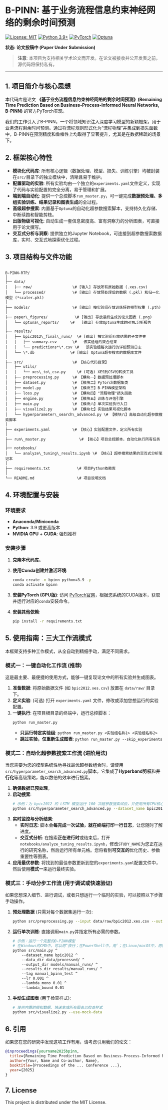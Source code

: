 # B-PINN: 基于业务流程信息约束神经网络的剩余时间预测

[![License: MIT](https://img.shields.io/badge/License-MIT-yellow.svg)](https://opensource.org/licenses/MIT)
[![Python 3.9+](https://img.shields.io/badge/python-3.9+-blue.svg)](https://www.python.org/downloads/release/python-390/)
[![PyTorch](https://img.shields.io/badge/PyTorch-%23EE4C2C.svg?style=flat&logo=PyTorch&logoColor=white)](https://pytorch.org/)
[![Optuna](https://img.shields.io/badge/Optuna-%231A2B5F.svg?style=flat)](https://optuna.org/)

**状态: 论文投稿中 (Paper Under Submission)**

> **注意**: 本项目为支持相关学术论文而开发。在论文被接收并公开发表之前，源代码将保持私有。

---

## 1. 项目简介与核心思想

本代码库是论文 **《基于业务流程信息约束神经网络的剩余时间预测》(Remaining Time Prediction Based on Business-Process-Informed Neural Networks, B-PINN)** 的官方PyTorch实现。

我们的工作引入了B-PINN，一个将领域知识注入深度学习模型的新颖框架，用于业务流程剩余时间预测。通过将流程规则形式化为“流程物理”并集成到损失函数中，B-PINN在预测精度和鲁棒性上均取得了显著提升，尤其是在数据稀疏的场景下。

## 2. 框架核心特性

- **模块化代码库**: 所有核心逻辑（数据处理、模型、损失、训练引擎）均被封装在`src/`目录下的独立模块中，清晰且易于维护。
- **配置驱动的实验**: 所有实验均由一个独立的`experiments.yaml`文件定义，实现了代码与实验配置的完全分离，易于管理和扩展。
- **端到端自动化**: 提供一个总控脚本`run_master.py`，可一键完成**数据预处理、多组实验训练、结果记录和图表生成**的全过程。
- **高级超参搜索**: 内置基于`Optuna`的自动化超参数搜索脚本，支持持久化存储、中断续跑和智能剪枝。
- **出版物级可视化**: 自动生成一套信息密度高、富有洞察力的分析图表，可直接用于论文撰写。
- **交互式分析与洞察**: 提供独立的Jupyter Notebook，可连接到超参数搜索数据库，实时、交互式地探索优化过程。

## 3. 项目结构与文件功能

```

B-PINN-RTP/
│
├── data/
│   ├── raw/                  \# [输入] 存放所有原始数据 (.xes.csv)
│   └── processed/            \# [输出] 存放预处理后的数据 (.pkl) 和归一化模型 (*scaler.pkl)
│
├── models/                   \# [输出] 按实验组存放训练好的模型权重 (.pth)
│
├── paper\_figures/            \# [输出] 存放最终生成的论文图表 (.png)
│   └── optuna\_reports/     \#   [输出] 存放Optuna生成的HTML分析报告
│
├── results/
│   ├── bpic2012\_final\_runs/  \# [输出] 按实验组存放结果的子文件夹
│   │   ├── summary.csv       \#   该实验组的聚合结果
│   │   └── predictions*\*.csv \#   该实验组每次运行的详细预测日志
│   └── \*.db                \# [输出] Optuna超参搜索的数据库文件
│
├── src/                      \# 【核心代码目录】
│   ├── utils/
│   │   └── xes\_to\_csv.py     \# (可选) XES到CSV的转换工具
│   ├── preprocessing.py      \# 【模块一】数据预处理脚本
│   ├── dataset.py            \# 【模块二】PyTorch数据集类
│   ├── model.py              \# 【模块三】B-PINN模型架构
│   ├── loss.py               \# 【模块四】"流程物理"损失函数
│   ├── engine.py             \# 【模块五】训练与评估引擎
│   ├── main.py               \# 【模块六】单次实验执行入口
│   ├── visualize2.py         \# 【模块七】实验结果可视化脚本
│   └── hyperparameter\_search\_advanced.py \# 【模块八】高级自动化超参数搜索脚本
│
├── experiments.yaml          \# 【核心】实验配置文件，定义所有实验
│
├── run\_master.py               \# 【核心】项目总控脚本，自动化执行所有任务
│
├── notebooks/
│   └── analyze\_tuning\_results.ipynb \# 【核心】超参搜索结果的交互式分析笔记本
│
├── requirements.txt            \# 项目Python依赖库
│
└── README.md                   \# 项目说明文档

````

## 4. 环境配置与安装

### 环境要求

- **Anaconda/Miniconda**
- **Python**: 3.9 或更高版本
- **NVIDIA GPU** + **CUDA**: 强烈推荐

### 安装步骤

1.  **克隆本代码库**。
2.  **使用Conda创建并激活环境**:
    ```bash
    conda create -n bpinn python=3.9 -y
    conda activate bpinn
    ```
3.  **安装PyTorch (GPU版)**:
    访问 [PyTorch官网](https://pytorch.org/get-started/locally/)，根据您系统的CUDA版本，获取并运行对应的`conda`安装命令。

4.  **安装其他依赖**:
    ```bash
    pip install -r requirements.txt
    ```

## 5. 使用指南：三大工作流模式

本框架支持多种工作模式，从全自动到精细手动，满足不同需求。

### **模式一：一键自动化工作流 (推荐)**

这是最主要、最便捷的使用方式，能够一键复现论文中的所有实验并生成图表。

1.  **准备数据**: 将原始数据文件 (如 `bpic2012.xes.csv`) 放置在 `data/raw/` 目录下。
2.  **定义实验**: (可选) 打开 `experiments.yaml` 文件，修改或添加您想运行的实验配置。
3.  **一键执行**: 在项目根目录的终端中，运行总控脚本：
    ```bash
    python run_master.py
    ```
    - **只运行特定实验组**: `python run_master.py <实验组名称1> <实验组名称2>`
    - **跳过实验，仅重新生成图表**: `python run_master.py --skip_experiments`

### **模式二：自动化超参数搜索工作流 (进阶用法)**

当您需要为您的模型系统性地寻找最优超参数组合时，请使用`src/hyperparameter_search_advanced.py`脚本。它集成了**Hyperband剪枝**和**并行化**等高级策略，能以数倍的效率进行搜索。

1.  **确保数据已预处理**。
2.  **启动搜索**:
    ```bash
    # 示例：为 bpic2012 的 LSTM 模型运行 100 次超参数搜索试验，并使用所有CPU核心并行加速
    python src/hyperparameter_search_advanced.py --dataset_name bpic2012 --model_type lstm --study_name bpic2012_lstm_tuning --n_trials 100 --n_jobs -1
    ```
3.  **实时监控与分析结果**:
    - **实时日志**: 脚本会**每完成一次试验，就在终端打印一行日志**，让您随时了解进度。
    - **交互式分析**: 在搜索**正在进行时**或结束后，打开 `notebooks/analyze_tuning_results.ipynb`，修改`STUDY_NAME`为您正在运行的研究名称，然后运行所有单元格。您将看到**可交互的**优化历史、参数重要性等图表。
4.  **应用最优参数**: 将找到的最佳参数更新到您的`experiments.yaml`配置文件中，然后使用**模式一**来运行最终实验。

### **模式三：手动分步工作流 (用于调试或快速验证)**

如果您想深入细节、进行调试，或者只想运行一个临时的实验，可以按照以下步骤手动操作。

1.  **预处理数据** (只需对每个数据集运行一次):
    ```bash
    python src/preprocessing.py --input data/raw/bpic2012.xes.csv --output_dir data/processed/
    ```

2.  **运行单次训练**: 直接调用`main.py`并指定所有必需的参数。
    ```bash
    # 示例：运行一个完整的B-PINN模型
    # 在Windows的CMD中，可以用^换行；在PowerShell中，用`；在Linux/macOS中，用\
    python src/main.py ^
        --dataset_name bpic2012 ^
        --data_dir data/processed/ ^
        --output_dir models/manual_runs/ ^
        --results_dir results/manual_runs/ ^
        --tag manual_bpinn_test ^
        --lr 0.001 ^
        --lambda_mono 0.01 ^
        --lambda_bound 0.01
    ```
3.  **手动生成图表** (用于检查样式):
    ```bash
    # 使用内置的模拟数据，快速生成所有图表以检查样式
    python src/visualize2.py --use-mock-data
    ```

## 6. 引用

如果您在您的研究中发现这项工作有用，请考虑引用我们的论文：

```bibtex
@inproceedings{yourname2025bpinn,
  title={Remaining Time Prediction Based on Business-Process-Informed Neural Networks (B-PINN)},
  author={Your, Name and Co-author, Name},
  booktitle={Proceedings of the ... Conference ...},
  year={2025}
}
````

## 7\. License

This project is distributed under the MIT License.


